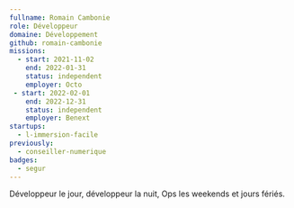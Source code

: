 ```yaml
---
fullname: Romain Cambonie
role: Développeur
domaine: Développement
github: romain-cambonie
missions:
  - start: 2021-11-02
    end: 2022-01-31
    status: independent
    employer: Octo
 - start: 2022-02-01
    end: 2022-12-31
    status: independent
    employer: Benext
startups:
  - l-immersion-facile
previously: 
  - conseiller-numerique
badges:
  - segur
---
```


Développeur le jour, développeur la nuit, Ops les weekends et jours fériés.
